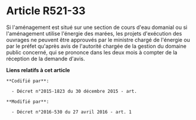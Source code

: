 # Article R521-33

Si l'aménagement est situé sur une section de cours d'eau domanial ou si l'aménagement utilise l'énergie des marées, les
projets d'exécution des ouvrages ne peuvent être approuvés par le ministre chargé de l'énergie ou par le préfet qu'après avis
de l'autorité chargée de la gestion du domaine public concerné, qui se prononce dans les deux mois à compter de la réception
de la demande d'avis.

**Liens relatifs à cet article**

	**Codifié par**:

	  - Décret n°2015-1823 du 30 décembre 2015 - art.

	**Modifié par**:

	  - Décret n°2016-530 du 27 avril 2016 - art. 1
